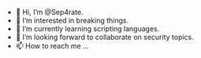 - 👋 Hi, I’m @Sep4rate.
- 👀 I’m interested in breaking things.
- 🌱 I’m currently learning scripting languages.
- 💞️ I’m looking forward to collaborate on security topics.
- 📫 How to reach me ...
